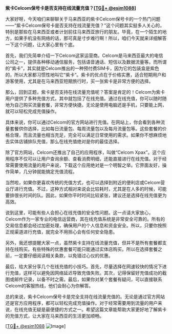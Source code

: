 **紫卡Celcom保号卡是否支持在线流量充值？[[TG💪+ @esim1088](https://t.me/s/esim1088)]**

大家好呀，今天咱们来聊聊关于马来西亚的紫卡Celcom保号卡的一个热门问题——“紫卡Celcom保号卡是否支持在线流量充值？”这个问题其实挺多人关心的，特别是那些在马来西亚或者计划前往马来西亚旅行的朋友。毕竟，在一个陌生的地方，如果手机没有网络的话，那可真是寸步难行啊！所以，咱们今天就来详细解答一下这个问题，让大家心里有个底。

首先，我们先简单介绍一下Celcom这家运营商。Celcom是马来西亚最大的电信公司之一，提供各种移动通信服务，包括语音通话、短信以及数据流量等。而所谓的“紫卡”，其实就是Celcom推出的一种预付费SIM卡，因为它的包装盒是紫色的，所以大家都习惯性地叫它“紫卡”。紫卡的优点在于价格实惠，适合短期用户和游客使用，尤其是在马来西亚短期旅行时，买一张紫卡是非常方便的选择。

那么，回到正题，紫卡是否支持在线流量充值呢？答案是肯定的！Celcom为紫卡用户提供了多种充值方式，其中就包括了在线充值。通过在线充值，你可以随时随地为自己购买流量套餐，非常方便快捷。无论是使用电脑还是手机，只要能上网，就可以轻松完成充值操作。

具体来说，你可以通过Celcom的官方网站进行充值。在网站上，你会看到各种流量套餐供你选择，比如每日流量包、每周流量包以及每月流量包等。这些套餐的价格合理，而且流量也相当充足，完全可以满足日常使用的需求。如果你不想麻烦地去实体店铺排队充值，那么在线充值绝对是你的最佳选择。

除了官方网站，Celcom还推出了自己的应用程序，叫做“Celcom Xpax”。这个应用程序不仅可以让用户查询余额、查看消费明细，还能直接进行在线充值。对于经常需要使用流量的用户来说，下载这个应用绝对是一个明智之举。它界面友好，操作简单，几分钟就能搞定充值流程。

当然啦，如果你更喜欢传统的充值方式，也可以选择到附近的便利店或Celcom营业厅进行充值。不过，这种方式相对来说会比较耗时，尤其是在人多的时候，可能要排很长时间的队。因此，如果你平时时间比较紧张，建议还是选择在线充值更为高效。

说到这里，可能有些人会担心在线充值的安全性问题。这一点请大家放心，Celcom作为一家专业的电信运营商，其在线充值系统是非常安全可靠的。所有的交易信息都会经过加密处理，确保用户的个人信息和资金安全。所以，只要你按照正规渠道进行充值，就完全不用担心会有任何安全隐患。

另外，我还想提醒大家一点，虽然紫卡支持在线流量充值，但并不是所有套餐都支持在线购买。有些特殊的优惠套餐可能只能通过实体店购买。所以在选择套餐之前，一定要仔细阅读相关条款，以免错过心仪的优惠。

最后，给大家分享几个在线充值的小技巧。首先，尽量选择在网速较快的情况下进行充值，这样可以避免因网络延迟导致充值失败。其次，记得保留好充值成功的截图或邮件记录，以备不时之需。最后，如果你对某个套餐有疑问，可以直接联系Celcom的客服热线，他们会耐心为你解答。

总的来说，紫卡Celcom保号卡是完全支持在线流量充值的。无论是通过官方网站还是官方应用程序，都可以轻松完成充值操作。对于经常需要用到流量的用户来说，在线充值无疑是最便捷的方式之一。希望这篇文章能帮助大家更好地了解紫卡的充值方式，让大家在马来西亚的生活更加顺畅。

[[TG💪+ @esim1088](https://t.me/s/esim1088) ![Image](https://i.postimg.cc/4NQfJmqS/Snipaste-2025-05-13-00-14-12.png)]